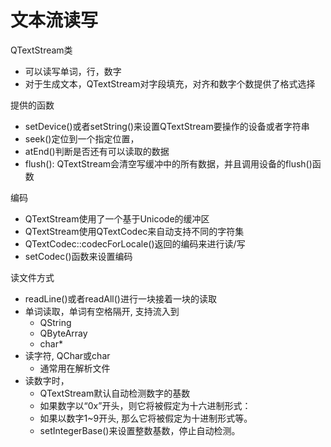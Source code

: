 # 文本流读写

QTextStream类

- 可以读写单词，行，数字
- 对于生成文本，QTextStream对字段填充，对齐和数字个数提供了格式选择

提供的函数

- setDevice()或者setString()来设置QTextStream要操作的设备或者字符串
- seek()定位到一个指定位置，
- atEnd()判断是否还有可以读取的数据
- flush(): QTextStream会清空写缓冲中的所有数据，并且调用设备的flush()函数

编码

- QTextStream使用了一个基于Unicode的缓冲区
- QTextStream使用QTextCodec来自动支持不同的字符集
- QTextCodec::codecForLocale()返回的编码来进行读/写
- setCodec()函数来设置编码

读文件方式

- readLine()或者readAll()进行一块接着一块的读取
- 单词读取，单词有空格隔开, 支持流入到
  - QString
  - QByteArray
  - char*
- 读字符, QChar或char  
  - 通常用在解析文件
- 读数字时，  
  - QTextStream默认自动检测数字的基数
  - 如果数字以“0x”开头，则它将被假定为十六进制形式：
  - 如果以数字1~9开头, 那么它将被假定为十进制形式等。
  - setIntegerBase()来设置整数基数，停止自动检测。